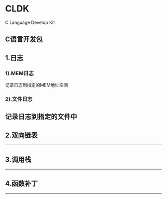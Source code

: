 # CLDK
C Language Develop Kit

C语言开发包
--------------------------------------------------------------------------------
## 1.日志

### 1).MEM日志
记录日志到指定的MEM地址空间

### 2).文件日志
记录日志到指定的文件中
--------------------------------------------------------------------------------
## 2.双向链表
--------------------------------------------------------------------------------
## 3.调用栈
--------------------------------------------------------------------------------
## 4.函数补丁
--------------------------------------------------------------------------------
